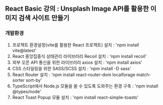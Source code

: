 ## React Basic 강의 : Unsplash Image API를 활용한 이미지 검색 사이트 만들기

### 개발환경

1. 프로젝트 환경설정(vite를 활용한 React 프로젝트) 설치 : 'npm install vite@latest' <br />
2. React 중앙집중식 상태관리 라이브러리 Recoil 설치 : 'npm install recoil' <br />
3. 외부 오픈 API 통신을 위한 라이브러리 axios 설치 : 'npm install axios' <br />
4. CSS 스타일링을 위한 SASS/SCSS 설치 : 'npm install -D sass' <br />
5. React Router 설치 : 'npm install react-router-dom localforage match-sorter sort-by' <br />
6. TypeScript에서 Node.js 모듈을 쓸 수 있도록 도와주는 환경 구축 : 'npm install @types/node' <br />
7. React Toast Popup 모듈 설치 : 'npm install react-simple-toasts' <br />
